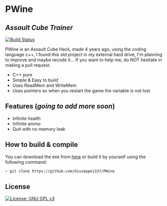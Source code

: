 # PWine
## _Assault Cube Trainer_

[![Build Status](https://travis-ci.org/joemccann/dillinger.svg?branch=master)](https://travis-ci.org/joemccann/dillinger)

PWine is an Assault Cube Hack, made 4 years ago, using the coding language c++, I found this old project in my external hard drive, I'm planning to improve and maybe recode it...  If you want to help me, do NOT hesitate in making a pull request.

- C++ pure
- Simple & Easy to build
- Uses ReadMem and WriteMem
- Uses pointers so when you restart the game the variable is not lost

## Features (___going to add more soon___)

- Infinite health
- Infinite ammo
- Quit with no memory leak

## How to build & compile

You can download the exe from [here](https://hackvshack.net/threads/assault-cube-trainer.2330/#post-11070) or build it by yourself using the following command:
```sh
> git clone https://github.com/Giuseppe1337/PWine
```

## License

[![License: GNU GPL v3](https://img.shields.io/badge/License-GPLv3-blue.svg)](https://www.gnu.org/licenses/gpl-3.0)
